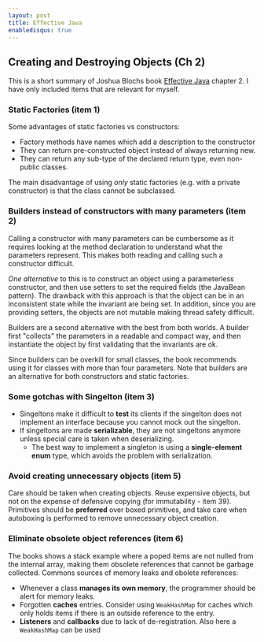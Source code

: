 ```yaml
---
layout: post
title: Effective Java
enabledisqus: true
---
```


## Creating and Destroying Objects (Ch 2)
This is a short summary of Joshua Blochs book [Effective Java](https://www.amazon.com/Effective-Java-2nd-Joshua-Bloch/dp/0321356683) chapter 2. I have only included items that are relevant for myself.

### Static Factories (item 1)
Some advantages of static factories vs constructors:

* Factory methods have names which add a description to the constructor
* They can return pre-constructed object instead of always returning new.
* They can return any sub-type of the declared return type, even non-public classes.

The main disadvantage of using _only_ static factories (e.g. with a private constructor) is that the class cannot be subclassed.

### Builders instead of constructors with many parameters (item 2)
Calling a constructor with many parameters can be cumbersome as it requires looking at the method declaration to understand what the parameters represent. This makes both reading and calling such a constructor difficult.

*One alternative* to this is to construct an object using a parameterless constructor, and then use setters to set the required fields (the JavaBean pattern). The drawback with this approach is that the object can be in an inconsistent state while the invariant are being set. In addition, since you are providing setters, the objects are not mutable making thread safety difficult.

Builders are a second alternative with the best from both worlds. A builder first "collects" the parameters in a readable and compact way, and then instantiate the object by first validating that the invariants are ok.

Since builders can be overkill for small classes, the book recommends using it for classes with more than four parameters. Note that builders are an alternative for both constructors and static factories.

### Some gotchas with Singelton (item 3)
* Singeltons make it difficult to **test** its clients if the singelton does not implement an interface because you cannot mock out the singelton.
* If singeltons are made **serializable**, they are not singeltons anymore unless special care is taken when deserializing.
  * The best way to implement a singleton is using a **single-element enum** type, which avoids the problem with serialization.


### Avoid creating unnecessary objects (item 5)
Care should be taken when creating objects. Reuse expensive objects, but not on the expense of defensive copying (for immutability - item 39).
Primitives should be **preferred** over boxed primitives, and take care when autoboxing is performed to remove unnecessary object creation.

### Eliminate obsolete object references (item 6)
The books shows a stack example where a poped items are not nulled from the internal array, making them obsolete references that cannot be garbage collected.
Commons sources of memory leaks and obolete references:

* Whenever a class **manages its own memory**, the programmer should be alert for memory leaks.
* Forgotten **caches** entries. Consider using `WeakHashMap` for caches which only holds items if there is an outside reference to the entry.
* **Listeners** and **callbacks** due to lack of de-registration. Also here a `WeakHashMap` can be used